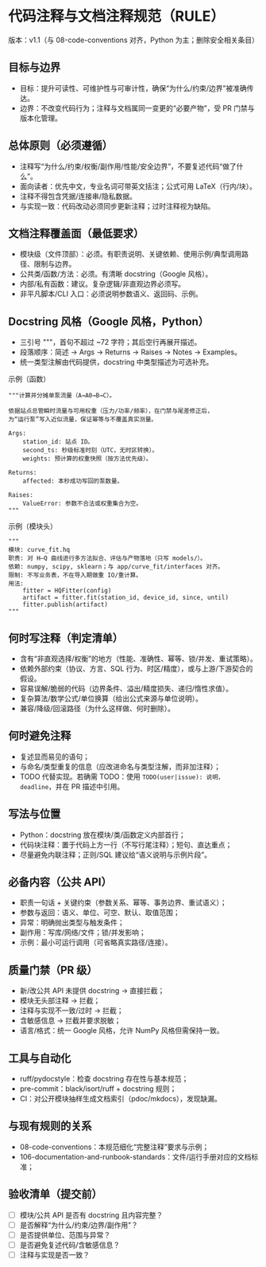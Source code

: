# 代码注释与文档注释规范（RULE）

版本：v1.1（与 08-code-conventions 对齐，Python 为主；删除安全相关条目）

## 目标与边界

- 目标：提升可读性、可维护性与可审计性，确保“为什么/约束/边界”被准确传达。
- 边界：不改变代码行为；注释与文档属同一变更的“必要产物”，受 PR 门禁与版本化管理。

## 总体原则（必须遵循）

- 注释写“为什么/约束/权衡/副作用/性能/安全边界”，不要复述代码“做了什么”。
- 面向读者：优先中文，专业名词可带英文括注；公式可用 LaTeX（行内/块）。
- 注释不得包含凭据/连接串/隐私数据。
- 与实现一致：代码改动必须同步更新注释；过时注释视为缺陷。

## 文档注释覆盖面（最低要求）

- 模块级（文件顶部）：必须。有职责说明、关键依赖、使用示例/典型调用路径、限制与边界。
- 公共类/函数/方法：必须。有清晰 docstring（Google 风格）。
- 内部/私有函数：建议。复杂逻辑/非直观边界必须写。
- 非平凡脚本/CLI 入口：必须说明参数语义、返回码、示例。

## Docstring 风格（Google 风格，Python）

- 三引号 """，首句不超过 ~72 字符；其后空行再展开描述。
- 段落顺序：简述 → Args → Returns → Raises → Notes → Examples。
- 统一类型注解由代码提供，docstring 中类型描述为可选补充。

示例（函数）

```
"""计算并分摊单泵流量（A→A0→B→C）。

依据站点总管瞬时流量与可用权重（压力/功率/频率），在门禁与尾差修正后，
为“运行泵”写入近似流量，保证幂等与不覆盖真实测量。

Args:
    station_id: 站点 ID。
    second_ts: 秒级标准时刻（UTC，无时区转换）。
    weights: 预计算的权重快照（按方法优先级）。

Returns:
    affected: 本秒成功写回的泵数量。

Raises:
    ValueError: 参数不合法或权重集合为空。
"""
```

示例（模块头）

```
"""
模块: curve_fit.hq
职责: 对 H–Q 曲线进行多方法拟合、评估与产物落地（只写 models/）。
依赖: numpy, scipy, sklearn；与 app/curve_fit/interfaces 对齐。
限制: 不写业务表，不在导入期做重 IO/重计算。
用法:
    fitter = HQFitter(config)
    artifact = fitter.fit(station_id, device_id, since, until)
    fitter.publish(artifact)
"""
```

## 何时写注释（判定清单）

- 含有“非直观选择/权衡”的地方（性能、准确性、幂等、锁/并发、重试策略）。
- 依赖外部约束（协议、方言、SQL 行为、时区/精度），或与上游/下游契合的假设。
- 容易误解/脆弱的代码（边界条件、溢出/精度损失、递归/惰性求值）。
- 复杂算法/数学公式/单位换算（给出公式来源与单位说明）。
- 兼容/降级/回滚路径（为什么这样做、何时删除）。

## 何时避免注释

- 复述显而易见的语句；
- 与命名/类型重复的信息（应改进命名与类型注解，而非加注释）；
- TODO 代替实现。若确需 TODO：使用 `TODO(user|issue): 说明，deadline`，并在 PR 描述中引用。

## 写法与位置

- Python：docstring 放在模块/类/函数定义内部首行；
- 代码块注释：置于代码上方一行（不写行尾注释）；短句、直达重点；
- 尽量避免内联注释；正则/SQL 建议给“语义说明与示例片段”。

## 必备内容（公共 API）

- 职责一句话 + 关键约束（参数关系、幂等、事务边界、重试语义）；
- 参数与返回：语义、单位、可空、默认、取值范围；
- 异常：明确抛出类型与触发条件；
- 副作用：写库/网络/文件；锁/并发影响；
- 示例：最小可运行调用（可省略真实路径/连接）。

## 质量门禁（PR 级）

- 新/改公共 API 未提供 docstring → 直接拦截；
- 模块无头部注释 → 拦截；
- 注释与实现不一致/过时 → 拦截；
- 含敏感信息 → 拦截并要求脱敏；
- 语言/格式：统一 Google 风格，允许 NumPy 风格但需保持一致。

## 工具与自动化

- ruff/pydocstyle：检查 docstring 存在性与基本规范；
- pre-commit：black/isort/ruff + docstring 规则；
- CI：对公开模块抽样生成文档索引（pdoc/mkdocs），发现缺漏。

## 与现有规则的关系

- 08-code-conventions：本规范细化“完整注释”要求与示例；
- 106-documentation-and-runbook-standards：文件/运行手册对应的文档标准；

## 验收清单（提交前）

- [ ] 模块/公共 API 是否有 docstring 且内容完整？
- [ ] 是否解释“为什么/约束/边界/副作用”？
- [ ] 是否提供单位、范围与异常？
- [ ] 是否避免复述代码/含敏感信息？
- [ ] 注释与实现是否一致？

